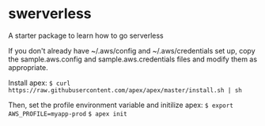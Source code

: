 # swerverless
A starter package to learn how to go serverless

If you don't already have ~/.aws/config and ~/.aws/credentials set up,
copy the sample.aws.config and sample.aws.credentials files and modify
them as appropriate.

Install apex: `$ curl https://raw.githubusercontent.com/apex/apex/master/install.sh | sh`

Then, set the profile environment variable and initilize apex:
`$ export AWS_PROFILE=myapp-prod`
`$ apex init`
 
